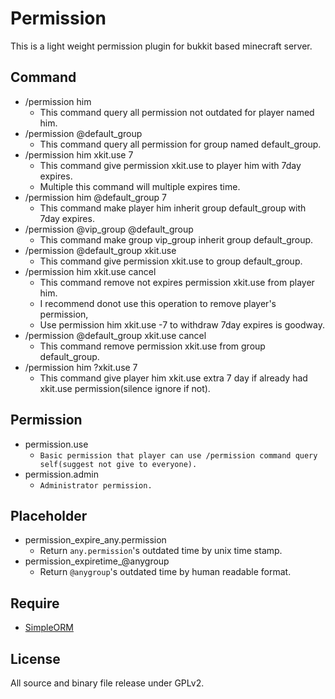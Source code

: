 #  Permission
This is a light weight permission plugin for bukkit based minecraft server.

## Command
- /permission him
  - This command query all permission not outdated for player named him.
- /permission @default_group
  - This command query all permission for group named default_group.
- /permission him xkit.use 7
  - This command give permission xkit.use to player him with 7day expires.
  - Multiple this command will multiple expires time.
- /permission him @default_group 7
  - This command make player him inherit group default_group with 7day expires.
- /permission @vip_group @default_group
  - This command make group vip_group inherit group default_group.
- /permission @default_group xkit.use
  - This command give permission xkit.use to group default_group.
- /permission him xkit.use cancel
  - This command remove not expires permission xkit.use from player him.
  - I recommend donot use this operation to remove player's permission,
  - Use permission him xkit.use -7 to withdraw 7day expires is goodway.
- /permission @default_group xkit.use cancel
  - This command remove permission xkit.use from group default_group.
- /permission him ?xkit.use 7
  - This command give player him xkit.use extra 7 day if already had xkit.use permission(silence ignore if not).

## Permission
- permission.use
  - `Basic permission that player can use /permission command query self(suggest not give to everyone).`
- permission.admin
  - `Administrator permission.`
  
## Placeholder
- permission_expire_any.permission
  - Return `any.permission`'s outdated time by unix time stamp.
- permission_expiretime_@anygroup
  - Return `@anygroup`'s outdated time by human readable format.

## Require
- [SimpleORM](https://github.com/caoli5288/SimpleORM/releases)

## License
All source and binary file release under GPLv2.